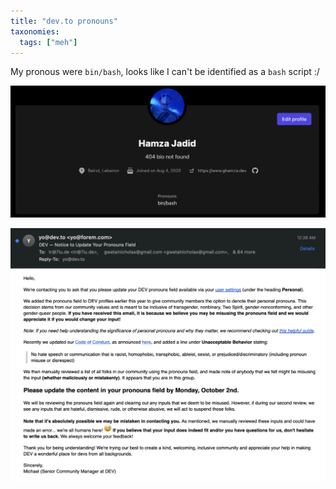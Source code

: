 ```yaml
---
title: "dev.to pronouns"
taxonomies:
  tags: ["meh"]
---
```


My pronous were `bin/bash`, looks like I can't be identified as a `bash` script :/

![dev.to profile](/images/dev-to-profile.png)

![email](/images/dev-to-pronouns.png)
